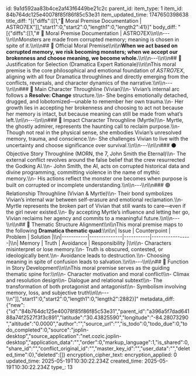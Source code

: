 id: 9a1d592aa83b4ce2af43f6449be21c2c
parent_id: 
item_type: 1
item_id: 84b764dc125e40078f85f86f85c53e31
item_updated_time: 1747650398638
title_diff: "[{\"diffs\":[[1,\"📘 Moral Premise Documentation | ASTRO7EX\"]],\"start1\":0,\"start2\":0,\"length1\":0,\"length2\":41}]"
body_diff: "[{\"diffs\":[[1,\"# 📘 Moral Premise Documentation | ASTRO7EX\\\n\\\n---\\\n\\\nMonsters are made from corrupted memory; meaning is chosen in spite of it.\\\n\\\n## 🎯 Official Moral Premise\\\n\\\n**When we act based on corrupted memory, we risk becoming monsters; when we accept our brokenness and choose meaning, we become whole.**\\\n\\\n---\\\n\\\n## 🧠 Justification for Selection (Dramatica Expert Rationale)\\\n\\\nThis moral premise is the core philosophical and emotional foundation of *ASTRO7EX*, aligning with all four Dramatica throughlines and directly emerging from the conflicts, reversals, and character dynamics of the narrative.\\\n\\\n---\\\n\\\n### 🔵 Main Character Throughline (Vivian)\\\n- Vivian’s internal arc follows a **Resolve: Change** structure.\\\n- She begins emotionally detached, drugged, and lobotomized—unable to remember her own trauma.\\\n- Her growth lies in accepting her brokenness and choosing to act not because her memory is intact, but because meaning can still be made from what’s left.\\\n\\\n---\\\n\\\n### 🔴 Impact Character Throughline (Myrtle)\\\n- Myrtle, the ghostly admirer, represents the haunting call to reclaim purpose.\\\n- Though not real in the physical sense, she embodies Vivian’s unresolved memory, trauma, and conscience.\\\n- She challenges Vivian to live with the uncertainty and choose significance over survival.\\\n\\\n---\\\n\\\n### ⚫ Objective Story Throughline (MORN, the 7, John Smith the Eternal)\\\n- The external conflict revolves around the false belief that the crew resurrected the Godking AI.\\\n- John Smith, the AI, acts on corrupted historical data and divine programming, committing violence in the name of mythic memory.\\\n- His actions reflect the monster one becomes when purpose is built on corrupted or incomplete understanding.\\\n\\\n---\\\n\\\n### 🟢 Relationship Throughline (Vivian & Myrtle)\\\n- Their bond symbolizes Vivian’s internal war between self-erasure and emotional reclamation.\\\n- Myrtle represents the broken part of Vivian that still wants to care—even if the girl never existed.\\\n- By accepting Myrtle’s influence and letting her go, Vivian reclaims her agency and commits to a meaningful future.\\\n\\\n---\\\n\\\n## 🧭 Thematic Structure Alignment\\\n\\\nThis moral premise maps to the following **Dramatica thematic quad**:\\\n\\\n| Issue     | Counterpoint | Problem   | Solution        |\\\n|-----------|--------------|-----------|-----------------|\\\n| Memory    | Truth        | Avoidance | Responsibility  |\\\n\\\n- Characters misinterpret or lose memory.\\\n- Truth is obscured, contested, or ideologically bent.\\\n- Avoidance leads to destruction.\\\n- Choosing meaning in spite of confusion leads to salvation.\\\n\\\n---\\\n\\\n## 🧩 Function in Story Development\\\n\\\nThis moral premise serves as the guiding thematic spine for:\\\n\\\n- Character motivation and moral conflict\\\n- Climax and resolution design\\\n- Dialogue and relational subtext\\\n- The transformation of both protagonist and antagonist\\\n- Symbolism involving memory, loss, and subjective truth\\\n\\\n---\\\n\"]],\"start1\":0,\"start2\":0,\"length1\":0,\"length2\":2882}]"
metadata_diff: {"new":{"id":"84b764dc125e40078f85f86f85c53e31","parent_id":"a396a5f7dad64188a74f2527f3f3c891","latitude":"30.43825590","longitude":"-84.28073290","altitude":"0.0000","author":"","source_url":"","is_todo":0,"todo_due":0,"todo_completed":0,"source":"joplin-desktop","source_application":"net.cozic.joplin-desktop","application_data":"","order":0,"markup_language":1,"is_shared":0,"share_id":"","conflict_original_id":"","master_key_id":"","user_data":"","deleted_time":0},"deleted":[]}
encryption_cipher_text: 
encryption_applied: 0
updated_time: 2025-05-19T10:30:22.234Z
created_time: 2025-05-19T10:30:22.234Z
type_: 13